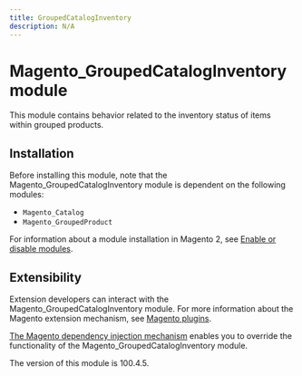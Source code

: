 ```yaml
---
title: GroupedCatalogInventory
description: N/A
---
```


# Magento_GroupedCatalogInventory module

This module contains behavior related to the inventory status of items within grouped products.

## Installation

Before installing this module, note that the Magento_GroupedCatalogInventory module is dependent on the following modules:

- `Magento_Catalog`
- `Magento_GroupedProduct`

For information about a module installation in Magento 2, see [Enable or disable modules](https://experienceleague.adobe.com/en/docs/commerce-operations/installation-guide/tutorials/manage-modules).

## Extensibility

Extension developers can interact with the Magento_GroupedCatalogInventory module. For more information about the Magento extension mechanism, see [Magento plugins](https://developer.adobe.com/commerce/php/development/components/plugins/).

[The Magento dependency injection mechanism](https://developer.adobe.com/commerce/php/development/components/dependency-injection/) enables you to override the functionality of the Magento_GroupedCatalogInventory module.

<InlineAlert slots="text" />
The version of this module is 100.4.5.
